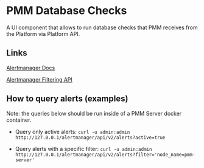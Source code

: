 # PMM Database Checks

A UI component that allows to run database checks that PMM receives from the Platform via Platform API.

## Links

[Alertmanager Docs](https://prometheus.io/docs/alerting/alertmanager/)

[Alertmanager Filtering API](https://github.com/prometheus/alertmanager/blob/master/ui/app/README.md#note-on-filtering-via-label-matchers)

## How to query alerts (examples)

Note: the queries below should be run inside of a PMM Server docker container.

- Query only active alerts: `curl -u admin:admin http://127.0.0.1/alertmanager/api/v2/alerts?active=true`

- Query alerts with a specific filter: `curl -u admin:admin http://127.0.0.1/alertmanager/api/v2/alerts?filter='node_name=pmm-server'`
